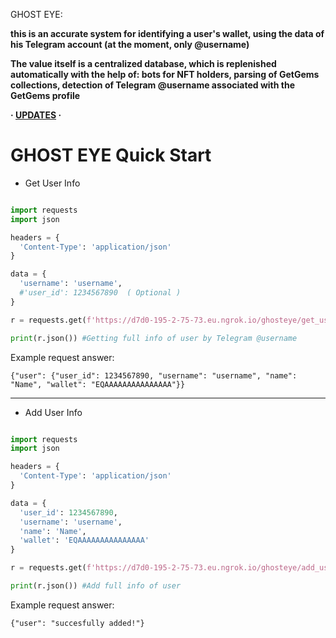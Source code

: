 GHOST EYE:

**this is an accurate system for identifying a user's wallet, using the data of his Telegram account (at the moment, only @username)**

**The value itself is a centralized database, which is replenished automatically with the help of: bots for NFT holders, parsing of GetGems collections, detection of Telegram @username associated with the GetGems profile**


**· [UPDATES](https://github.com/BEWARETHEDEAD/ghosteye/blob/main/upds.md) ·**


# GHOST EYE Quick Start

- Get User Info
``` Python 

import requests
import json

headers = {
  'Content-Type': 'application/json'
}

data = {
  'username': 'username',
  #'user_id': 1234567890  ( Optional )
}

r = requests.get(f'https://d7d0-195-2-75-73.eu.ngrok.io/ghosteye/get_user', headers=headers, json=data)

print(r.json()) #Getting full info of user by Telegram @username
```

Example request answer:

``` 
{"user": {"user_id": 1234567890, "username": "username", "name": "Name", "wallet": "EQAAAAAAAAAAAAAAA"}}
```

---------------------------

- Add User Info
``` Python 

import requests
import json

headers = {
  'Content-Type': 'application/json'
}

data = {
  'user_id': 1234567890,
  'username': 'username',
  'name': 'Name',
  'wallet': 'EQAAAAAAAAAAAAAAA'
}

r = requests.get(f'https://d7d0-195-2-75-73.eu.ngrok.io/ghosteye/add_user', headers=headers, json=data)

print(r.json()) #Add full info of user
```

Example request answer:

``` 
{"user": "succesfully added!"}
```

